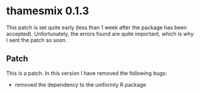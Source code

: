 # thamesmix 0.1.3

This patch is set quite early (less than 1 week after the package has been 
accepted). Unfortunately, the errors found are quite important, which is why I 
sent the patch so soon.

## Patch
This is a patch. In this version I have removed the following bugs:

  -   removed the dependency to the uniformly R package
